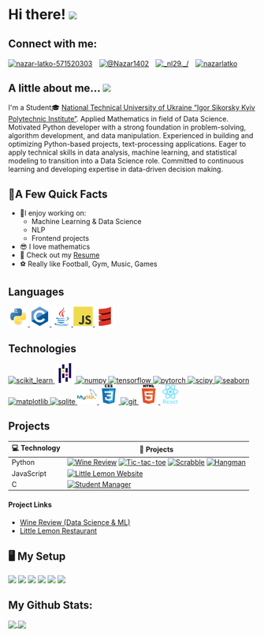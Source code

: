 # Hi there! <img src="https://media0.giphy.com/media/w1OBpBd7kJqHrJnJ13/giphy.gif?cid=6c09b952hegf537qoaf0014euhep8m5up90dddbn64eb9tlh&ep=v1_stickers_search&rid=giphy.gif&ct=s" width="35" />

## Connect with me:

<p align="left">
<a href="https://linkedin.com/in/nazar-latko-571520303" target="blank" style="margin-right: 10px"><img align="center" src="https://raw.githubusercontent.com/rahuldkjain/github-profile-readme-generator/master/src/images/icons/Social/linked-in-alt.svg" alt="nazar-latko-571520303" height="25" width="25" /></a>
<a href="https://t.me/Nazar1402" target="blank" style="margin-right: 10px"><img align="center" src="https://upload.wikimedia.org/wikipedia/commons/thumb/8/82/Telegram_logo.svg/768px-Telegram_logo.svg.png" alt="@Nazar1402" height="25" width="25"/></a>
<a href="https://instagram.com/_nl29._/" target="blank" style="margin-right: 10px"><img align="center" src="https://raw.githubusercontent.com/rahuldkjain/github-profile-readme-generator/master/src/images/icons/Social/instagram.svg" alt="_nl29._/" height="25" width="25" /></a>
<a href="https://kaggle.com/nazarlatko" target="blank" style="margin-right: 10px"><img align="center" src="https://raw.githubusercontent.com/rahuldkjain/github-profile-readme-generator/master/src/images/icons/Social/kaggle.svg" alt="nazarlatko" height="25" width="25" /></a>
</p>

## A little about me... <img src="https://i.gifer.com/origin/2d/2d4adaf81d4a24d3da1a5c93834e56b9_w200.gif" height=35>

I'm a Student🎓 <a href="https://kpi.ua/en">National Technical University of Ukraine “Igor Sikorsky Kyiv Polytechnic Institute”</a>. Applied Mathematics in field of Data Science. Motivated Python developer with a strong foundation in problem-solving, algorithm development, and data manipulation. Experienced in building and optimizing Python-based projects, text-processing applications. Eager to apply technical skills in data analysis, machine learning, and statistical modeling to transition into a Data Science role. Committed to continuous learning and developing expertise in data-driven decision making.

## 🧾A Few Quick Facts

<ul>
    <li>🌟I enjoy working on:
    <ul>
    <li> Machine Learning & Data Science
    <li> NLP
    <li> Frontend projects
    </ul>
    <li>😎 I love mathematics
    <li>📙 Check out my <a href="https://linkedin.com/in/nazar-latko-571520303">Resume</a>
    <li>⚽ Really like Football, Gym, Music, Games
</ul>

## Languages

<p align="left" > <a href="https://www.python.org" target="_blank" rel="noreferrer"> <img src="https://raw.githubusercontent.com/devicons/devicon/master/icons/python/python-original.svg" alt="python" width="40" height="40"/> </a> <a href="https://www.cprogramming.com/" target="_blank" rel="noreferrer"> <img src="https://raw.githubusercontent.com/devicons/devicon/master/icons/c/c-original.svg" alt="c" width="40" height="40"/> </a> <a href="https://www.java.com" target="_blank" rel="noreferrer"> <img src="https://raw.githubusercontent.com/devicons/devicon/master/icons/java/java-original.svg" alt="java" width="40" height="40"/> </a> <a href="https://developer.mozilla.org/en-US/docs/Web/JavaScript" target="_blank" rel="noreferrer"> <img src="https://raw.githubusercontent.com/devicons/devicon/master/icons/javascript/javascript-original.svg" alt="javascript" width="40" height="40"/> </a> <a href="https://www.scala-lang.org" target="_blank" rel="noreferrer"> <img src="https://raw.githubusercontent.com/devicons/devicon/master/icons/scala/scala-original.svg" alt="scala" width="40" height="40"/> </a> </p>

## Technologies

<p align="left" > <a href="https://scikit-learn.org/" target="_blank" rel="noreferrer"> <img src="https://upload.wikimedia.org/wikipedia/commons/0/05/Scikit_learn_logo_small.svg" alt="scikit_learn" width="40" height="40"/></code> <a href="https://pandas.pydata.org/" target="_blank" rel="noreferrer"> <img src="https://raw.githubusercontent.com/devicons/devicon/2ae2a900d2f041da66e950e4d48052658d850630/icons/pandas/pandas-original.svg" alt="pandas" width="40" height="40"/> </a> <a href="https://numpy.org" target="_blank" rel="noreferrer"> <img src="https://neuraspike.com/wp-content/uploads/2020/11/thumbnail_numpy_tutorial_logo-neuraspike.png.png" alt="numpy" width="40" height="40"/> </a> <a href="https://www.tensorflow.org" target="_blank" rel="noreferrer"> <img src="https://www.vectorlogo.zone/logos/tensorflow/tensorflow-icon.svg" alt="tensorflow" width="40" height="40"/> </a> <a href="https://pytorch.org/" target="_blank" rel="noreferrer"> <img src="https://www.vectorlogo.zone/logos/pytorch/pytorch-icon.svg" alt="pytorch" width="40" height="40"/> </a> <a href="https://scipy.org" target="_blank" rel="noreferrer"> <img src="https://images.seeklogo.com/logo-png/44/2/scipy-logo-png_seeklogo-441155.png" alt="scipy" width="40" height="40"/> </a> <a href="https://seaborn.pydata.org/" target="_blank" rel="noreferrer"> <img src="https://seaborn.pydata.org/_images/logo-mark-lightbg.svg" alt="seaborn" width="40" height="40"/> </a> <a href="https://matplotlib.org" target="_blank" rel="noreferrer"> <img src="https://upload.wikimedia.org/wikipedia/commons/thumb/8/84/Matplotlib_icon.svg/2048px-Matplotlib_icon.svg.png" alt="matplotlib" width="40" height="40"/> </a> <a href="https://www.sqlite.org/" target="_blank" rel="noreferrer"> <img src="https://www.vectorlogo.zone/logos/sqlite/sqlite-icon.svg" alt="sqlite" width="40" height="40"/> </a> <a href="https://www.mysql.com/" target="_blank" rel="noreferrer"> <img src="https://raw.githubusercontent.com/devicons/devicon/master/icons/mysql/mysql-original-wordmark.svg" alt="mysql" width="40" height="40"/> </a> <a href="https://www.w3schools.com/css/" target="_blank" rel="noreferrer"> <img src="https://raw.githubusercontent.com/devicons/devicon/master/icons/css3/css3-original-wordmark.svg" alt="css3" width="40" height="40"/> </a> <a href="https://git-scm.com/" target="_blank" rel="noreferrer"> <img src="https://www.vectorlogo.zone/logos/git-scm/git-scm-icon.svg" alt="git" width="40" height="40"/> </a> <a href="https://www.w3.org/html/" target="_blank" rel="noreferrer"> <img src="https://raw.githubusercontent.com/devicons/devicon/master/icons/html5/html5-original-wordmark.svg" alt="html5" width="40" height="40"/> </a>       <a href="https://reactjs.org/" target="_blank" rel="noreferrer"> <img src="https://raw.githubusercontent.com/devicons/devicon/master/icons/react/react-original-wordmark.svg" alt="react" width="40" height="40"/> </a>   </a> </p>

## Projects

| 💻 **Technology** | 🚀 **Projects**                                                                                                                                                                                                                                                                                                                                                                                                                                                                                                                                                                                                                                                                                                                                                                     |
| ----------------- | ----------------------------------------------------------------------------------------------------------------------------------------------------------------------------------------------------------------------------------------------------------------------------------------------------------------------------------------------------------------------------------------------------------------------------------------------------------------------------------------------------------------------------------------------------------------------------------------------------------------------------------------------------------------------------------------------------------------------------------------------------------------------------------- |
| Python            | [![Wine Review](https://img.shields.io/static/v1?label=&message=WineReviewML&color=000605&logo=github&logoColor=FFFFFF&labelColor=000605)](https://github.com/LatkoNazar/WineReviewML) [![Tic-tac-toe](https://img.shields.io/static/v1?label=&message=Tic-Tac-Toe&color=000605&logo=github&logoColor=FFFFFF&labelColor=000605)](https://github.com/LatkoNazar/Python/tree/main/Tic-tac-toe) [![Scrabble](https://img.shields.io/static/v1?label=&message=Scrabble&color=000605&logo=github&logoColor=FFFFFF&labelColor=000605)](https://github.com/LatkoNazar/Python/tree/main/Scrabble) [![Hangman](https://img.shields.io/static/v1?label=&message=Hangman&color=000605&logo=github&logoColor=FFFFFF&labelColor=000605)](https://github.com/LatkoNazar/Python/tree/main/Hangman) |
| JavaScript        | [![Little Lemon Website](https://img.shields.io/static/v1?label=&message=LittleLemon&color=000605&logo=github&logoColor=FFFFFF&labelColor=000605)](https://github.com/LatkoNazar/little-lemon)                                                                                                                                                                                                                                                                                                                                                                                                                                                                                                                                                                                      |
| C                 | [![Student Manager](https://img.shields.io/static/v1?label=&message=StudentManager&color=000605&logo=github&logoColor=FFFFFF&labelColor=000605)](https://github.com/LatkoNazar/C/tree/main/StudentManager)                                                                                                                                                                                                                                                                                                                                                                                                                                                                                                                                                                          |

#### Project Links

<ul>
<li><a href="https://winereview.streamlit.app/">Wine Review (Data Science & ML)</a>
<li><a href="tubular-cascaron-779d20.netlify.app">Little Lemon Restaurant</a>
</ul>

## 🖥️ My Setup

<img src="https://img.shields.io/badge/Windows-555555.svg?&style=flat-square&logo=windows&logoColor=0078D6"> <img src="https://img.shields.io/badge/Chrome-555555.svg?&style=flat-square&logo=google-chrome&logoColor=FABC0C"> <img src="https://img.shields.io/badge/VS Code-555555?style=flat-square&logo=visual-studio-code&logoColor=007ACC"> <img src="https://img.shields.io/badge/Terminal-555555.svg?&style=flat-square&logo=powershell&logoColor=white"> <img src="https://img.shields.io/badge/Jupyter-555555.svg?&style=flat-square&logo=jupyter&logoColor=F37626"> <img src="https://img.shields.io/badge/Spotify-555555.svg?&style=flat-square&logo=spotify&logoColor=1ED760">

## My Github Stats:

<a href="https://github.com/anuraghazra/github-readme-stats">
  <img height=200 align="center" src="https://github-readme-stats.vercel.app/api?username=latkonazar&theme=algolia" />
</a>
<a href="https://github.com/anuraghazra/convoychat">
  <img height=200 align="center" src="https://github-readme-stats.vercel.app/api/top-langs?username=latkonazar&theme=algolia&layout=compact&langs_count=8&card_width=320" />
</a>
